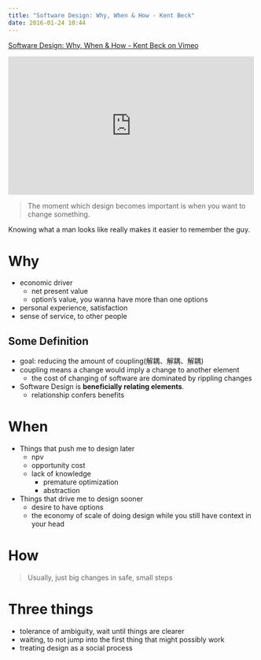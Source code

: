 ```yaml
---
title: "Software Design: Why, When & How - Kent Beck"
date: 2016-01-24 10:44
---
```


[Software Design: Why, When & How - Kent Beck on Vimeo](https://vimeo.com/album/3031533/video/105771493)

<iframe src="https://player.vimeo.com/video/105771493" width="500" height="281" frameborder="0" webkitallowfullscreen mozallowfullscreen allowfullscreen></iframe>

> The moment which design becomes important is when you want to change something.

Knowing what a man looks like really makes it easier to remember the guy.

# Why
- economic driver
    - net present value
    - option’s value, you wanna have more than one options
- personal experience, satisfaction
- sense of service, to other people

## Some Definition
- goal: reducing the amount of coupling(解耦、解耦、解耦)
- coupling means a change would imply a change to another element
    - the cost of changing of software are dominated by rippling changes
- Software Design is **beneficially relating elements**.
    - relationship confers benefits

# When
- Things that push me to design later
    - npv
    - opportunity cost
    - lack of knowledge
        - premature optimization
        - abstraction
- Things that drive me to design sooner
    - desire to have options
    - the economy of scale of doing design while you still have context in your head

# How
> Usually, just big changes in safe, small steps

# Three things
- tolerance of ambiguity, wait until things are clearer
- waiting, to not jump into the first thing that might possibly work
- treating design as a social process